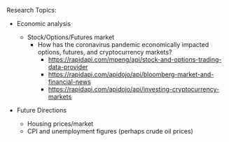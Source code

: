 Research Topics:

- Economic analysis
    - Stock/Options/Futures market
        - How has the coronavirus pandemic economically impacted options, futures, and cryptocurrency markets?
            - https://rapidapi.com/mpeng/api/stock-and-options-trading-data-provider
            - https://rapidapi.com/apidojo/api/bloomberg-market-and-financial-news
            - https://rapidapi.com/apidojo/api/investing-cryptocurrency-markets

- Future Directions    
    - Housing prices/market
    - CPI and unemployment figures (perhaps crude oil prices)

